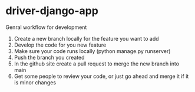 # driver-django-app
Genral workflow for development

1. Create a new branch locally for the feature you want to add
2. Develop the code for you new feature
3. Make sure your code runs locally (python manage.py runserver)
4. Push the branch you created
5. In the github site create a pull request to merge the new branch into main
6. Get some people to review your code, or just go ahead and merge it if it is minor changes
